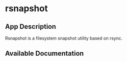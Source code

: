 # rsnapshot

## App Description

Rsnapshot is a filesystem snapshot utility based on rsync.

## Available Documentation

